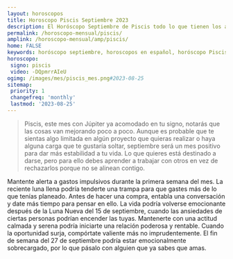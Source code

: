 ```yaml
---
layout: horoscopos
title: Horoscopo Piscis Septiembre 2023
description: El Horóscopo Septiembre de Piscis todo lo que tienen los astros preparados para este mes, amor, trabajo, familia. Todo sobre astrologia, tarot, predicciones. Horoscopo gratis en español, predicciones y astrología.
permalink: /horoscopo-mensual/piscis/
amplink: /horoscopo-mensual/amp/piscis/
home: FALSE
keywords: horóscopo septiembre, horoscopos en español, horóscopo Piscis septiembre , horóscopo esperanza gracia, horoscop, horóscopos gratis, horoscopo Piscis, Tarot, Astrologia, Zodíaco, Piscis, horoscopo gratis, horoscopo del mes 
horoscopo:
 signo: piscis
 video: -DQpmrrAIeU
ogimg: /images/mes/piscis_mes.png#2023-08-25
sitemap:
 priority: 1
 changefreq: 'monthly'
 lastmod: '2023-08-25'
---
```



 > Piscis, este mes con Júpiter ya acomodado en tu signo, notarás que las cosas van mejorando poco a poco. Aunque es probable que te sientas algo limitada en algún proyecto que quieras realizar o haya alguna carga que te gustaría soltar, septiembre será un mes positivo para dar más estabilidad a tu vida. Lo que quieres está destinado a darse, pero para ello debes aprender a trabajar con otros en vez de rechazarlos porque no se alinean contigo.



Mantente alerta a gastos impulsivos durante la primera semana del mes. La reciente luna llena podría tenderte una trampa para que gastes más de lo que tenías planeado. Antes de hacer una compra, entabla una conversación y date más tiempo para pensar en ello. La vida podría volverse emocionante después de la Luna Nueva del 15 de septiembre, cuando las ansiedades de ciertas personas podrían encender las tuyas. Mantenerte con una actitud calmada y serena podría iniciarte una relación poderosa y rentable. Cuando la oportunidad surja, compórtate valiente más no imprudentemente. El fin de semana del 27 de septiembre podría estar emocionalmente sobrecargado, por lo que pásalo con alguien que ya sabes que amas.